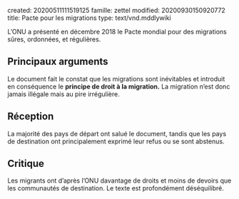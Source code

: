 created: 20200511111519125
famille: zettel
modified: 20200930150920772
title: Pacte pour les migrations
type: text/vnd.mddlywiki

L’ONU a présenté en décembre 2018 le Pacte mondial pour des migrations sûres, ordonnées, et régulières. 

## Principaux arguments

Le document fait le constat que les migrations sont inévitables et introduit en conséquence le **principe de droit à la migration.** La migration n’est donc jamais illégale mais au pire irrégulière.

## Réception

La majorité des pays de départ ont salué le document, tandis que les pays de destination ont principalement exprimé leur refus ou se sont abstenus.

## Critique

Les migrants ont d’après l’ONU davantage de droits et moins de devoirs que les communautés de destination. Le texte est profondément déséquilibré.